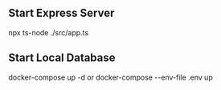 ## Start Express Server
npx ts-node ./src/app.ts

## Start Local Database
docker-compose up -d or docker-compose --env-file .env up

